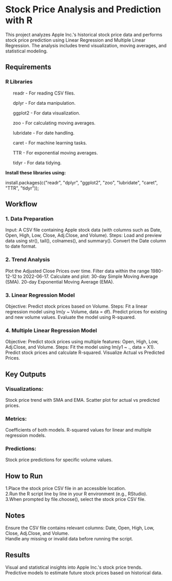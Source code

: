 # Stock Price Analysis and Prediction with R

This project analyzes Apple Inc.'s historical stock price data and performs stock price prediction using Linear Regression and Multiple Linear Regression. The analysis includes trend visualization, moving averages, and statistical modeling.

## Requirements
### R Libraries
<ul>readr - For reading CSV files.</ul>
<ul>dplyr - For data manipulation.</ul>
<ul>ggplot2 - For data visualization.</ul>
<ul>zoo - For calculating moving averages.</ul>
<ul>lubridate - For date handling.</ul>
<ul>caret - For machine learning tasks.</ul>
<ul>TTR - For exponential moving averages. </ul>
<ul>tidyr - For data tidying. </ul>

**Install these libraries using:**

install.packages(c("readr", "dplyr", "ggplot2", "zoo", "lubridate", "caret", "TTR", "tidyr"));

## Workflow
### 1. Data Preparation
Input: A CSV file containing Apple stock data (with columns such as Date, Open, High, Low, Close, Adj.Close, and Volume).
Steps:
Load and preview data using str(), tail(), colnames(), and summary().
Convert the Date column to date format.
### 2. Trend Analysis
Plot the Adjusted Close Prices over time.
Filter data within the range 1980-12-12 to 2022-06-17.
Calculate and plot:
30-day Simple Moving Average (SMA).
20-day Exponential Moving Average (EMA).
### 3. Linear Regression Model
Objective: Predict stock prices based on Volume.
Steps:
Fit a linear regression model using lm(y ~ Volume, data = df).
Predict prices for existing and new volume values.
Evaluate the model using R-squared.
### 4. Multiple Linear Regression Model
Objective: Predict stock prices using multiple features:
Open, High, Low, Adj.Close, and Volume.
Steps:
Fit the model using lm(y1 ~ ., data = X1).
Predict stock prices and calculate R-squared.
Visualize Actual vs Predicted Prices.

## Key Outputs
### Visualizations:
Stock price trend with SMA and EMA.
Scatter plot for actual vs predicted prices.
### Metrics:
Coefficients of both models.
R-squared values for linear and multiple regression models.
### Predictions:
Stock price predictions for specific volume values.

## How to Run

1.Place the stock price CSV file in an accessible location.<br>
2.Run the R script line by line in your R environment (e.g., RStudio).<br>
3.When prompted by file.choose(), select the stock price CSV file.<br>

## Notes
Ensure the CSV file contains relevant columns: Date, Open, High, Low, Close, Adj.Close, and Volume.<br>
Handle any missing or invalid data before running the script.
## Results
Visual and statistical insights into Apple Inc.'s stock price trends.<br>
Predictive models to estimate future stock prices based on historical data.
